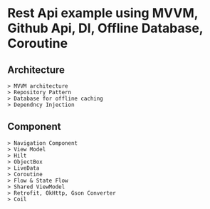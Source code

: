 # Rest Api example using **MVVM**, Github Api, DI, Offline Database, Coroutine

## Architecture
```
> MVVM architecture
> Repository Pattern
> Database for offline caching 
> Dependncy Injection 

```
## Component
```
> Navigation Component 
> View Model
> Hilt 
> ObjectBox 
> LiveData 
> Coroutine 
> Flow & State Flow 
> Shared ViewModel 
> Retrofit, OkHttp, Gson Converter
> Coil 

```

